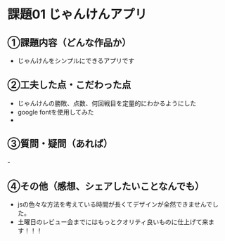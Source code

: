 # 課題01 じゃんけんアプリ

## ①課題内容（どんな作品か）
- じゃんけんをシンプルにできるアプリです

## ②工夫した点・こだわった点
- じゃんけんの勝敗、点数、何回戦目を定量的にわかるようにした
- google fontを使用してみた
- 

## ③質問・疑問（あれば）
-　

## ④その他（感想、シェアしたいことなんでも）
- jsの色々な方法を考えている時間が長くてデザインが全然できませんでした。
- 土曜日のレビュー会までにはもっとクオリティ良いものに仕上げて来ます！！！
